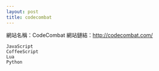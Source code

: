 ```yaml
---
layout: post
title: codecombat
---
```


網站名稱：CodeCombat
網站鏈結：http://codecombat.com/
```
JavaScript
CoffeeScript
Lua
Python
```

